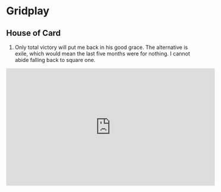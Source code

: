 # Gridplay

## House of Card
1. Only total victory will put me back in his good grace. The alternative is exile, which would mean the last five months were for nothing. I cannot abide falling back to square one.
<iframe width="560" height="315" src="https://www.youtube.com/embed/i9XMwIQdnig?si=8iC9jPugWxIcRzi4" title="YouTube video player" frameborder="0" allow="accelerometer; autoplay; clipboard-write; encrypted-media; gyroscope; picture-in-picture; web-share" allowfullscreen></iframe>